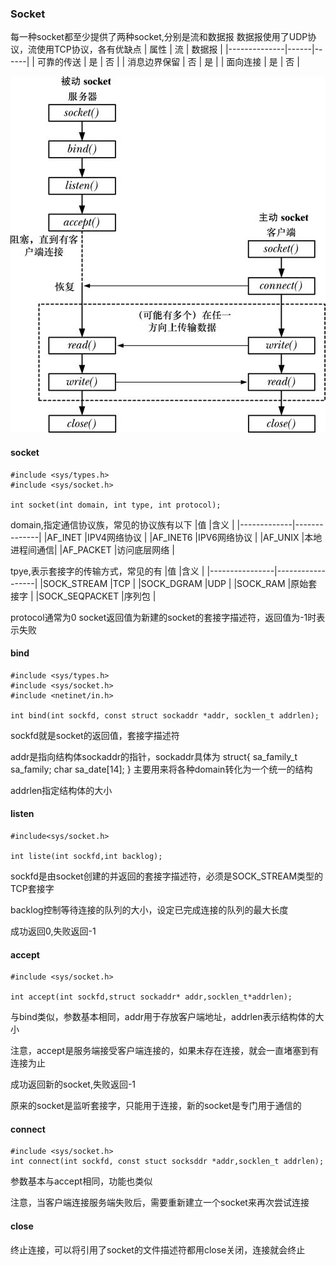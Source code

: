 ### Socket
每一种socket都至少提供了两种socket,分别是流和数据报
数据报使用了UDP协议，流使用TCP协议，各有优缺点
| 属性           | 流     | 数据报 |
|--------------|------|------|
| 可靠的传送   | 是   | 否   |
| 消息边界保留 | 否   | 是   |
| 面向连接     | 是   | 否   |

![工作流程](./1.png)

#### socket
    #include <sys/types.h>
    #include <sys/socket.h>

    int socket(int domain, int type, int protocol);
domain,指定通信协议族，常见的协议族有以下
|值           |含义          |
|-------------|--------------|
|AF_INET      |IPV4网络协议  |
|AF_INET6     |IPV6网络协议  |
|AF_UNIX      |本地进程间通信|
|AF_PACKET    |访问底层网络  |

tpye,表示套接字的传输方式，常见的有
|值              |含义              |
|----------------|------------------|
|SOCK_STREAM     |TCP               |
|SOCK_DGRAM      |UDP               |
|SOCK_RAM        |原始套接字        |
|SOCK_SEQPACKET  |序列包            |

protocol通常为0
socket返回值为新建的socket的套接字描述符，返回值为-1时表示失败
#### bind
    #include <sys/types.h>
    #include <sys/socket.h>
    #include <netinet/in.h>

    int bind(int sockfd, const struct sockaddr *addr, socklen_t addrlen);
sockfd就是socket的返回值，套接字描述符

addr是指向结构体sockaddr的指针，sockaddr具体为
    struct{
        sa_family_t sa_family;
        char sa_date[14];
    }
主要用来将各种domain转化为一个统一的结构

addrlen指定结构体的大小

#### listen
    #include<sys/socket.h>

    int liste(int sockfd,int backlog);
sockfd是由socket创建的并返回的套接字描述符，必须是SOCK_STREAM类型的TCP套接字

backlog控制等待连接的队列的大小，设定已完成连接的队列的最大长度

成功返回0,失败返回-1

#### accept
    #include <sys/socket.h>

    int accept(int sockfd,struct sockaddr* addr,socklen_t*addrlen);
与bind类似，参数基本相同，addr用于存放客户端地址，addrlen表示结构体的大小

注意，accept是服务端接受客户端连接的，如果未存在连接，就会一直堵塞到有连接为止

成功返回新的socket,失败返回-1

原来的socket是监听套接字，只能用于连接，新的socket是专门用于通信的

#### connect
    #include <sys/socket.h>
    int connect(int sockfd, const stuct socksddr *addr,socklen_t addrlen);
参数基本与accept相同，功能也类似

注意，当客户端连接服务端失败后，需要重新建立一个socket来再次尝试连接

#### close
终止连接，可以将引用了socket的文件描述符都用close关闭，连接就会终止

